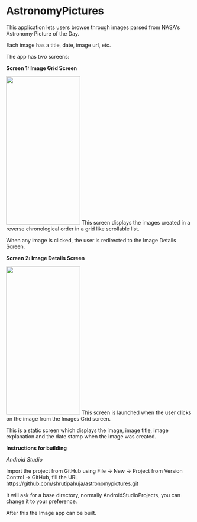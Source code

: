 # AstronomyPictures

This application lets users browse through images parsed from NASA's Astronomy Picture of the Day. 

Each image has a title, date, image url, etc.

The app has two screens:

<b>Screen 1: Image Grid Screen</b>

<img src = "https://user-images.githubusercontent.com/60269503/104133235-490afc80-53a8-11eb-9161-5c978294c9a8.png" width = "200" height = "400"/>
This screen displays the images created in a reverse chronological order in a grid like scrollable list.

When any image is clicked, the user is redirected to the Image Details Screen.

<b>Screen 2: Image Details Screen</b>

<img src = "https://user-images.githubusercontent.com/60269503/104133245-5aec9f80-53a8-11eb-957e-e229238fb5b8.png" width = "200" height = "400"/>
This screen is launched  when the user clicks on the image from the Images Grid screen.

This is a static screen which displays the image, image title, image explanation and the date stamp when the image was created.

<b>Instructions for building</b>

<i>Android Studio</i>

Import the project from GitHub using File -> New -> Project from Version Control -> GitHub, fill the URL https://github.com/shrutipahuja/astronomypictures.git

It will ask for a base directory, normally AndroidStudioProjects, you can change it to your preference.

After this the Image app can be built.

